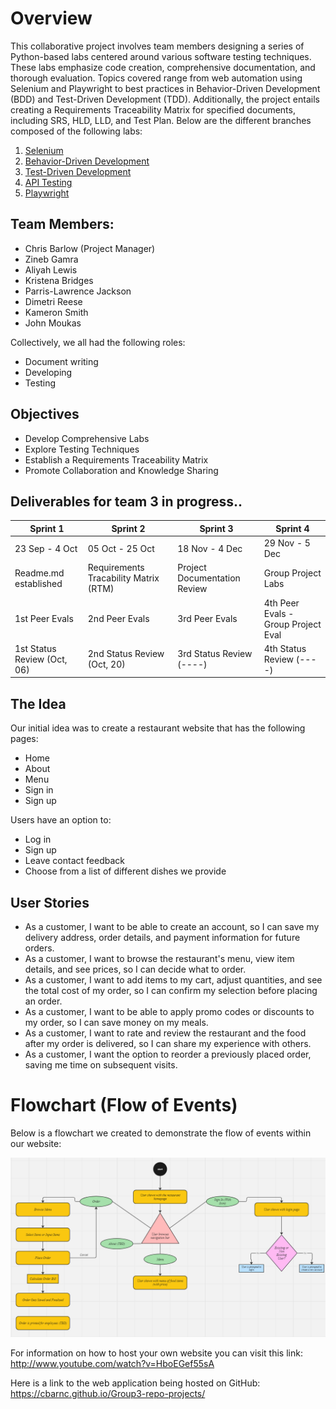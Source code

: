 # Overview
This collaborative project involves team members designing a series of Python-based labs centered around various software testing techniques. These labs emphasize code creation, comprehensive documentation, and thorough evaluation. Topics covered range from web automation using Selenium and Playwright to best practices in Behavior-Driven Development (BDD) and Test-Driven Development (TDD). Additionally, the project entails creating a Requirements Traceability Matrix for specified documents, including SRS, HLD, LLD, and Test Plan. Below are the different branches composed of the following labs:

1. [Selenium](https://github.com/CbarNC/Group3-repo-projects/tree/Selenium)
2. [Behavior-Driven Development](https://github.com/CbarNC/Group3-repo-projects/tree/Behavior-Driven-Development-(BDD)) 
3. [Test-Driven Development](https://github.com/CbarNC/Group3-repo-projects/tree/Test-Driven-Development---(TDD)) 
4. [API Testing](https://github.com/CbarNC/Group3-repo-projects/tree/API-Testing) 
5. [Playwright](https://github.com/CbarNC/Group3-repo-projects/tree/Playwright) 

## Team Members:
- Chris Barlow (Project Manager)
- Zineb Gamra
- Aliyah Lewis
- Kristena Bridges
- Parris-Lawrence Jackson
- Dimetri Reese
- Kameron Smith
- John Moukas

Collectively, we all had the following roles:
- Document writing
- Developing
- Testing

## Objectives

- Develop Comprehensive Labs
- Explore Testing Techniques
- Establish a Requirements Traceability Matrix
- Promote Collaboration and Knowledge Sharing

## Deliverables for team 3 in progress..

|     Sprint 1      |    Sprint 2      |     Sprint 3      |      Sprint 4     |
| ----------------- | ---------------- | ----------------- | ----------------- |
|   23 Sep - 4 Oct  | 05 Oct - 25 Oct  |  18 Nov - 4 Dec   |  29 Nov - 5 Dec   |
| Readme.md established  | Requirements Tracability Matrix (RTM)| Project Documentation Review| Group Project Labs|
| 1st Peer Evals | 2nd Peer Evals | 3rd Peer Evals | 4th Peer Evals - Group Project Eval |
| 1st Status Review (Oct, 06)| 2nd Status Review (Oct, 20) | 3rd Status Review (----)| 4th Status Review (----)|

## The Idea
Our initial idea was to create a restaurant website that has the following pages:

- Home
- About
- Menu
- Sign in
- Sign up

Users have an option to:
- Log in
- Sign up
- Leave contact feedback
- Choose from a list of different dishes we provide

## User Stories 
-	As a customer, I want to be able to create an account, so I can save my delivery address, order details, and payment information for future orders.
-	As a customer, I want to browse the restaurant's menu, view item details, and see prices, so I can decide what to order.
-	As a customer, I want to add items to my cart, adjust quantities, and see the total cost of my order, so I can confirm my selection before placing an order.
-	As a customer, I want to be able to apply promo codes or discounts to my order, so I can save money on my meals.
-	As a customer, I want to rate and review the restaurant and the food after my order is delivered, so I can share my experience with others.
-	As a customer, I want the option to reorder a previously placed order, saving me time on subsequent visits.

# Flowchart (Flow of Events)
Below is a flowchart we created to demonstrate the flow of events within our website:

![flowchart](https://github.com/3osmic/Group3-repo-projects/blob/Selenium/flowchart.png?raw=true)

For information on how to host your own website you can visit this link: http://www.youtube.com/watch?v=HboEGef55sA


Here is a link to the web application being hosted on GitHub: https://cbarnc.github.io/Group3-repo-projects/



